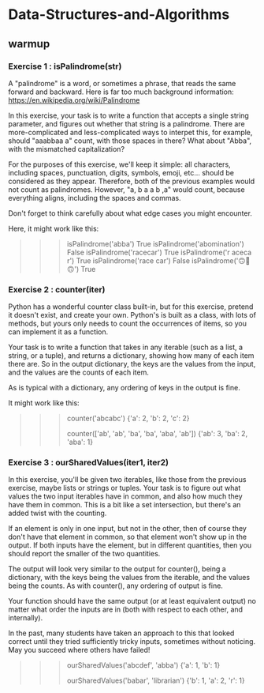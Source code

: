 # Data-Structures-and-Algorithms

## warmup 
### Exercise 1 : isPalindrome(str)
A "palindrome" is a word, or sometimes a phrase, that reads the same forward and backward. Here is far too much background information: https://en.wikipedia.org/wiki/Palindrome

In this exercise, your task is to write a function that accepts a single string parameter, and figures out whether that string is a palindrome. There are more-complicated and less-complicated ways to interpet this, for example, should "aaabbaa a" count, with those spaces in there? What about "Abba", with the mismatched capitalization?

For the purposes of this exercise, we'll keep it simple: all characters, including spaces, punctuation, digits, symbols, emoji, etc... should be considered as they appear. Therefore, both of the previous examples would not count as palindromes. However, "a, b a a b ,a" would count, because everything aligns, including the spaces and commas.

Don't forget to think carefully about what edge cases you might encounter.

Here, it might work like this:

>>> isPalindrome('abba')
True
>>> isPalindrome('abomination')
False
>>> isPalindrome('racecar')
True
>>> isPalindrome('r aceca r')
True
>>> isPalindrome('race car')
False
>>> isPalindrome('🙃🙂🙃')
True
>>>

### Exercise 2 : counter(iter)
Python has a wonderful counter class built-in, but for this exercise, pretend it doesn't exist, and create your own. Python's is built as a class, with lots of methods, but yours only needs to count the occurrences of items, so you can implement it as a function.

Your task is to write a function that takes in any iterable (such as a list, a string, or a tuple), and returns a dictionary, showing how many of each item there are. So in the output dictionary, the keys are the values from the input, and the values are the counts of each item.

As is typical with a dictionary, any ordering of keys in the output is fine.

It might work like this:

>>> counter('abcabc')
{'a': 2, 'b': 2, 'c': 2}
>>>
>>> counter(['ab', 'ab', 'ba', 'ba', 'aba', 'ab'])
{'ab': 3, 'ba': 2, 'aba': 1}
>>>

### Exercise 3 : ourSharedValues(iter1, iter2)
In this exercise, you'll be given two iterables, like those from the previous exercise, maybe lists or strings or tuples. Your task is to figure out what values the two input iterables have in common, and also how much they have them in common. This is a bit like a set intersection, but there's an added twist with the counting.

If an element is only in one input, but not in the other, then of course they don't have that element in common, so that element won't show up in the output. If both inputs have the element, but in different quantities, then you should report the smaller of the two quantities.

The output will look very similar to the output for counter(), being a dictionary, with the keys being the values from the iterable, and the values being the counts. As with counter(), any ordering of output is fine.

Your function should have the same output (or at least equivalent output) no matter what order the inputs are in (both with respect to each other, and internally).

In the past, many students have taken an approach to this that looked correct until they tried sufficiently tricky inputs, sometimes without noticing. May you succeed where others have failed!

>>> ourSharedValues('abcdef', 'abba')
{'a': 1, 'b': 1}
>>>
>>> ourSharedValues('babar', 'librarian')
{'b': 1, 'a': 2, 'r': 1}
>>>